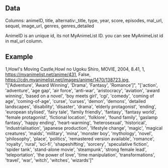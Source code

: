 ## Data

Columns: animeID, title, alternativ:_title, type, year, score, episodes, mal_url, sequel, image_url, genres, genres_detailed

AnimeID is an unique id, its not MyAnimeList ID. you can see MyAnimeList id in mal_url column.

## Example
1,Howl's Moving Castle,Howl no Ugoku Shiro, MOVIE, 2004, 8.41, 1, https://myanimelist.net/anime/431, False, https://cdn.myanimelist.net/images/anime/1470/138723.jpg,  
"['Adventure', 'Award Winning', 'Drama', 'Fantasy', 'Romance']",
"['action', 'adventure', 'age gap', 'air force', 'anti-war', 'aristocracy', 'aviation', 'award winning', 'based on a novel', 'boy meets girl', 'cgi', 'comedy', 'coming of age',
'coming-of-age', 'curse', 'curses', 'demon', 'demons', 'detailed landscapes', 'disability', 'disaster', 'drama', 'elderly protagonist', 'ending', 'european stylised', 'fairy tale',
'family friendly', 'fantasy', 'fantasy world', 'female protagonist', 'fictional location', 'folklore', 'found family', 'gaslamp fantasy', 'happy ending', 'heart-warming', 'heterosexual',
'historical', 'industrialisation', 'japanese production', 'lifestyle change', 'magic', 'magical creatures', 'maids', 'military', 'mina', 'monster boy', 'mythology', 'novel', 'philosophy',
'place', 'politics', 'remastered version available', 'romance', 'royalty', 'rural', 'sci-fi', 'shapeshifting', 'sorcery', 'speculative fiction', 'spider tank', 'stand-alone movie', 'steampunk',
'strong female lead', 'teleportation', 'the power of love', 'time manipulation', 'transformations', 'travel', 'war', 'witch', 'witches', 'wizards']"

